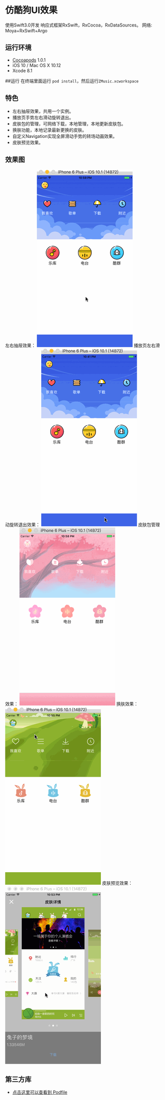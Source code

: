 # 仿酷狗UI效果
使用Swift3.0开发
响应式框架RxSwift，RxCocoa，RxDataSources。
网络: Moya+RxSwift+Argo

## 运行环境
- [Cocoapods](https://github.com/CocoaPods/CocoaPods) 1.0.1
- iOS 10 / Mac OS X 10.12
- Xcode 8.1

##运行
在终端里面运行 `pod install`，然后运行`ZMusic.xcworkspace` 

## 特色
- 左右抽屉效果，共用一个实例。
- 播放页手势左右滑动旋转退出。
- 皮肤包的管理，可网络下载，本地管理，本地更新皮肤包。
- 换肤功能，本地记录最新更换的皮肤。
- 自定义Navigation实现全屏滑动手势的转场动画效果。
- 皮肤预览效果。

## 效果图
左右抽屉效果：
![Demo Gif](images/drawer.gif)
播放页左右滑动旋转退出效果：
![Demo Gif](Images/playView.gif)
皮肤包管理效果：
![Demo Gif](Images/themeManager.gif)
换肤效果：
![Demo Gif](Images/changeTheme.gif)
皮肤预览效果：
![Demo Gif](Images/scrollerView.gif)
## 第三方库
- [点击这里可以查看到 Podfile](https://github.com/lyxia/zmusic/blob/master/Podfile)




